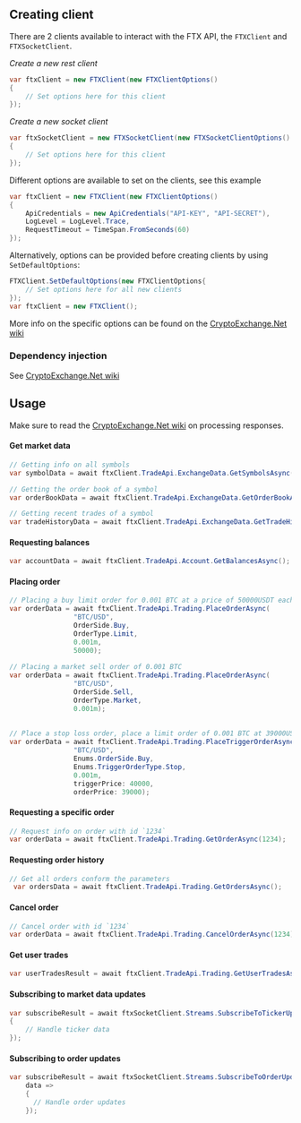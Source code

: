 ## Creating client
There are 2 clients available to interact with the FTX API, the `FTXClient` and `FTXSocketClient`.

*Create a new rest client*
````C#
var ftxClient = new FTXClient(new FTXClientOptions()
{
	// Set options here for this client
});
````

*Create a new socket client*
````C#
var ftxSocketClient = new FTXSocketClient(new FTXSocketClientOptions()
{
	// Set options here for this client
});
````

Different options are available to set on the clients, see this example
````C#
var ftxClient = new FTXClient(new FTXClientOptions()
{
	ApiCredentials = new ApiCredentials("API-KEY", "API-SECRET"),
	LogLevel = LogLevel.Trace,
	RequestTimeout = TimeSpan.FromSeconds(60)
});
````
Alternatively, options can be provided before creating clients by using `SetDefaultOptions`:
````C#
FTXClient.SetDefaultOptions(new FTXClientOptions{
	// Set options here for all new clients
});
var ftxClient = new FTXClient();
````
More info on the specific options can be found on the [CryptoExchange.Net wiki](https://github.com/JKorf/CryptoExchange.Net/wiki/Options)

### Dependency injection
See [CryptoExchange.Net wiki](https://github.com/JKorf/CryptoExchange.Net/wiki/Clients#dependency-injection)

## Usage
Make sure to read the [CryptoExchange.Net wiki](https://github.com/JKorf/CryptoExchange.Net/wiki/Clients#processing-request-responses) on processing responses.

#### Get market data
````C#
// Getting info on all symbols
var symbolData = await ftxClient.TradeApi.ExchangeData.GetSymbolsAsync();

// Getting the order book of a symbol
var orderBookData = await ftxClient.TradeApi.ExchangeData.GetOrderBookAsync("BTC/USD", 25);

// Getting recent trades of a symbol
var tradeHistoryData = await ftxClient.TradeApi.ExchangeData.GetTradeHistoryAsync("BTC/USD");
````

#### Requesting balances
````C#
var accountData = await ftxClient.TradeApi.Account.GetBalancesAsync();
````
#### Placing order
````C#
// Placing a buy limit order for 0.001 BTC at a price of 50000USDT each
var orderData = await ftxClient.TradeApi.Trading.PlaceOrderAsync(
                "BTC/USD",
                OrderSide.Buy,
                OrderType.Limit,
                0.001m,
                50000);
		
// Placing a market sell order of 0.001 BTC
var orderData = await ftxClient.TradeApi.Trading.PlaceOrderAsync(
                "BTC/USD",
                OrderSide.Sell,
                OrderType.Market,
                0.001m);		
				
													
// Place a stop loss order, place a limit order of 0.001 BTC at 39000USDT each when the last trade price drops below 40000USDT. When not sending `orderPrice` the order will be executed as a market order
var orderData = await ftxClient.TradeApi.Trading.PlaceTriggerOrderAsync(
                "BTC/USD",
                Enums.OrderSide.Buy,
                Enums.TriggerOrderType.Stop,
                0.001m,
                triggerPrice: 40000,
                orderPrice: 39000);
````

#### Requesting a specific order
````C#
// Request info on order with id `1234`
var orderData = await ftxClient.TradeApi.Trading.GetOrderAsync(1234);
````

#### Requesting order history
````C#
// Get all orders conform the parameters
 var ordersData = await ftxClient.TradeApi.Trading.GetOrdersAsync();
````

#### Cancel order
````C#
// Cancel order with id `1234`
var orderData = await ftxClient.TradeApi.Trading.CancelOrderAsync(1234);
````

#### Get user trades
````C#
var userTradesResult = await ftxClient.TradeApi.Trading.GetUserTradesAsync();
````

#### Subscribing to market data updates
````C#
var subscribeResult = await ftxSocketClient.Streams.SubscribeToTickerUpdatesAsync("BTC/USD", data => 
{
	// Handle ticker data
});
````

#### Subscribing to order updates
````C#
var subscribeResult = await ftxSocketClient.Streams.SubscribeToOrderUpdatesAsync(data => 
	data =>
	{
	  // Handle order updates
	});
````
